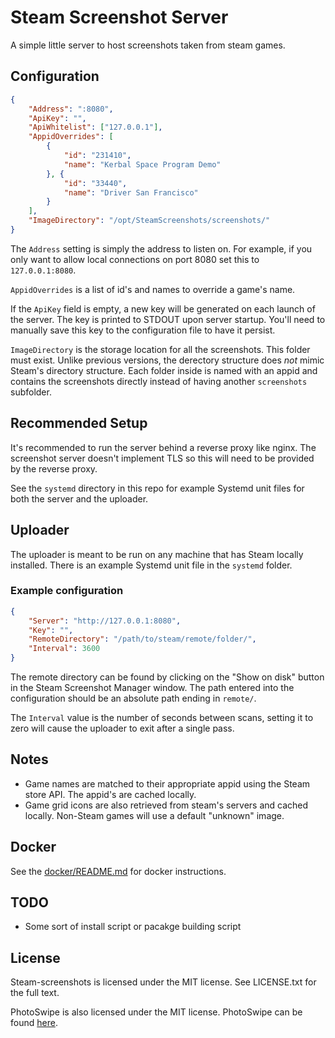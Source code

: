 # Steam Screenshot Server

A simple little server to host screenshots taken from steam games.

## Configuration

```json
{
    "Address": ":8080",
    "ApiKey": "",
    "ApiWhitelist": ["127.0.0.1"],
    "AppidOverrides": [
        {
            "id": "231410",
            "name": "Kerbal Space Program Demo"
        }, {
            "id": "33440",
            "name": "Driver San Francisco"
        }
    ],
    "ImageDirectory": "/opt/SteamScreenshots/screenshots/"
}
```

The `Address` setting is simply the address to listen on.  For example, if you
only want to allow local connections on port 8080 set this to `127.0.0.1:8080`.

`AppidOverrides` is a list of id's and names to override a game's name.

If the `ApiKey` field is empty, a new key will be generated on each launch of
the server.  The key is printed to STDOUT upon server startup.  You'll need to
manually save this key to the configuration file to have it persist.

`ImageDirectory` is the storage location for all the screenshots.  This folder
must exist.  Unlike previous versions, the derectory structure does *not* mimic
Steam's directory structure.  Each folder inside is named with an appid and
contains the screenshots directly instead of having another `screenshots`
subfolder.

## Recommended Setup

It's recommended to run the server behind a reverse proxy like nginx.  The
screenshot server doesn't implement TLS so this will need to be provided by the
reverse proxy.

See the `systemd` directory in this repo for example Systemd unit files for
both the server and the uploader.

## Uploader

The uploader is meant to be run on any machine that has Steam locally
installed.  There is an example Systemd unit file in the `systemd` folder.

### Example configuration

```json
{
    "Server": "http://127.0.0.1:8080",
    "Key": "",
    "RemoteDirectory": "/path/to/steam/remote/folder/",
    "Interval": 3600
}
```

The remote directory can be found by clicking on the "Show on disk" button in
the Steam Screenshot Manager window.  The path entered into the configuration
should be an absolute path ending in `remote/`.  

The `Interval` value is the number of seconds between scans, setting it to zero will cause the uploader to exit after a single pass.

## Notes

 * Game names are matched to their appropriate appid using the Steam store API.
 The appid's are cached locally.
 * Game grid icons are also retrieved from steam's servers and cached locally.
 Non-Steam games will use a default "unknown" image.

## Docker
  See the [docker/README.md](docker/README.md) for docker instructions.

## TODO

 * Some sort of install script or pacakge building script

## License

 Steam-screenshots is licensed under the MIT license.  See LICENSE.txt for the
 full text.

 PhotoSwipe is also licensed under the MIT license.  PhotoSwipe can be found
 [here](https://github.com/dimsemenov/photoswipe).


